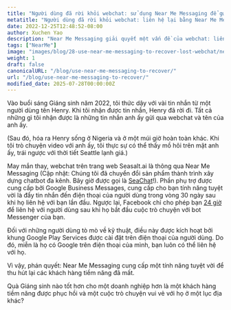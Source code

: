 ```yaml
---
title: "Người dùng đã rời khỏi webchat: sử dụng Near Me Messaging để gửi tin nhắn cho họ!"
metatitle: "Người dùng đã rời khỏi webchat: liên hệ lại bằng Near Me Messaging!"
date: 2022-12-25T12:48:52-08:00
author: Xuchen Yao
description: "Near Me Messaging giải quyết một vấn đề của webchat: liên hệ lại với người dùng của bạn ngay cả *sau khi* họ đã rời khỏi cuộc trò chuyện."
tags: ["NearMe"]
image: "images/blog/28-use-near-me-messaging-to-recover-lost-webchat/near-me-messaging-google-business-messages-recover-webchat.png"
weight: 1
draft: false
canonicalURL: "/blog/use-near-me-messaging-to-recover/"
url: "/blog/use-near-me-messaging-to-recover/"
modified_date: 2025-07-28T00:00:00Z
---
```


Vào buổi sáng Giáng sinh năm 2022, tôi thức dậy với vài tin nhắn từ một người dùng tên Henry. Khi tôi nhận được tin nhắn, Henry đã rời đi. Tất cả những gì tôi nhận được là những tin nhắn anh ấy gửi qua webchat và tên của anh ấy.

(Sau đó, hóa ra Henry sống ở Nigeria và ở một múi giờ hoàn toàn khác. Khi tôi trò chuyện video với anh ấy, tôi thực sự có thể thấy mồ hôi trên mặt anh ấy, trái ngược với thời tiết Seattle lạnh giá.)

May mắn thay, webchat trên trang web Seasalt.ai là thông qua Near Me Messaging (Cập nhật: Chúng tôi đã chuyển đổi sản phẩm thành trình xây dựng chatbot đa kênh. Bây giờ được gọi là [SeaChat](https://chat.seasalt.ai/?utm_source=blog)!). Phần phụ trợ được cung cấp bởi Google Business Messages, cung cấp cho bạn tính năng tuyệt vời là đẩy tin nhắn đến điện thoại của người dùng trong vòng 30 ngày sau khi họ liên hệ với bạn lần đầu. Ngược lại, Facebook chỉ cho phép bạn [24 giờ](https://developers.facebook.com/docs/messenger-platform/policy/policy-overview/) để liên hệ với người dùng sau khi họ bắt đầu cuộc trò chuyện với bot Messenger của bạn.

Đối với những người dùng tò mò về kỹ thuật, điều này được kích hoạt bởi khung Google Play Services được cài đặt trên điện thoại của người dùng. Do đó, miễn là họ có Google trên điện thoại của mình, bạn luôn có thể liên hệ với họ.

Vì vậy, phán quyết: Near Me Messaging cung cấp một tính năng tuyệt vời để thu hút lại các khách hàng tiềm năng đã mất.

Quà Giáng sinh nào tốt hơn cho một doanh nghiệp hơn là một khách hàng tiềm năng được phục hồi và một cuộc trò chuyện vui vẻ với họ ở một lục địa khác?
